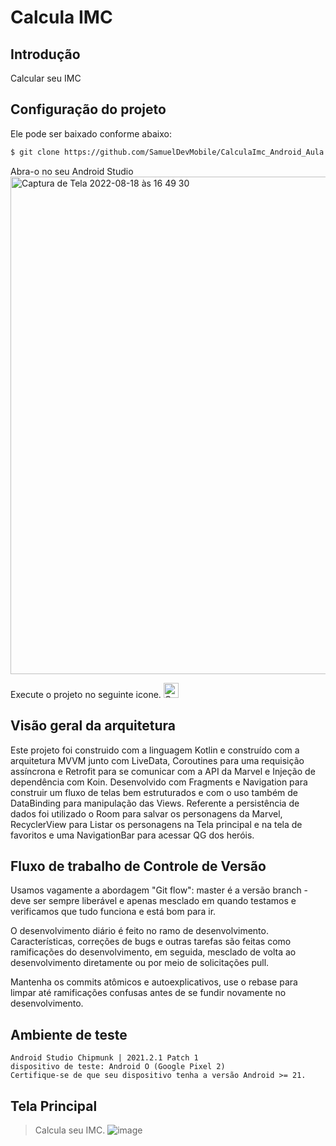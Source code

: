 # Calcula IMC

## Introdução
Calcular seu IMC

## Configuração do projeto
Ele pode ser baixado conforme abaixo:
```sh
$ git clone https://github.com/SamuelDevMobile/CalculaImc_Android_Aula.git
```
Abra-o no seu Android Studio
<img width="796" alt="Captura de Tela 2022-08-18 às 16 49 30" src="https://user-images.githubusercontent.com/26841238/185482115-adb2f78d-4b36-4cac-a6b7-d2806b0b7bc5.png">

Execute o projeto no seguinte icone.
<img width="24" alt="Captura de Tela 2022-08-18 às 16 50 33" src="https://user-images.githubusercontent.com/26841238/185482305-56a82404-d54c-4590-a658-b855461eb1d2.png">

## Visão geral da arquitetura
Este projeto foi construido com a linguagem Kotlin e construído com a arquitetura MVVM junto com LiveData, Coroutines para uma requisição assíncrona e Retrofit para se comunicar com a API da Marvel e Injeção de dependência com Koin.
Desenvolvido com Fragments e Navigation para construir um fluxo de telas bem estruturados e com o uso também de DataBinding para manipulação das Views.
Referente a persistência de dados foi utilizado o Room para salvar os personagens da Marvel, RecyclerView para Listar os personagens na Tela principal e na tela de favoritos e uma NavigationBar para acessar QG dos heróis.

## Fluxo de trabalho de Controle de Versão
Usamos vagamente a abordagem "Git flow": master é a versão
branch - deve ser sempre liberável e apenas mesclado em
quando testamos e verificamos que tudo funciona e está
bom para ir.

O desenvolvimento diário é feito no ramo de desenvolvimento. Características,
correções de bugs e outras tarefas são feitas como ramificações do desenvolvimento,
em seguida, mesclado de volta ao desenvolvimento diretamente ou por meio de solicitações pull.

Mantenha os commits atômicos e autoexplicativos, use o rebase para limpar
até ramificações confusas antes de se fundir novamente no desenvolvimento.

## Ambiente de teste
```
Android Studio Chipmunk | 2021.2.1 Patch 1
dispositivo de teste: Android O (Google Pixel 2)
Certifique-se de que seu dispositivo tenha a versão Android >= 21.
```

## Tela Principal
> Calcula seu IMC.
![image](https://user-images.githubusercontent.com/26841238/199861127-ea42d195-9024-4aa6-9e6f-c0fddfac44ee.png)
